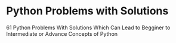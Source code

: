 # Python Problems with Solutions
 61 Python Problems With Solutions Which Can Lead to Begginer to Intermediate or Advance Concepts of Python
